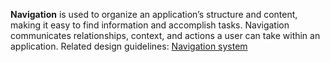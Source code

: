 **Navigation** is used to organize an application’s structure and content, making it easy to find information and accomplish tasks. Navigation communicates relationships, context, and actions a user can take within an application. Related design guidelines: [Navigation system](design-guidelines/usage-and-behavior/navigation-system)
